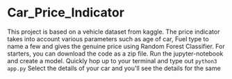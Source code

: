 # Car_Price_Indicator
This project is based on a vehicle dataset from kaggle. The price indicator takes into account various parameters such as age of car, Fuel type to name a few and gives the genuine price using Random Forest Classifier. 
For starters, you can download the code as a zip file. 
Run the jupyter-notebook and create a model.
Quickly hop up to your terminal and type out ```python3 app.py```
Select the details of your car and you'll see the details for the same

